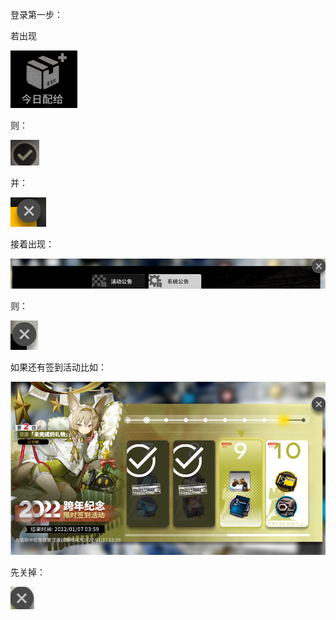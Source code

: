 登录第一步：

若出现 

![buji](流程草稿.assets/buji.png)

则：

![buji_ok](流程草稿.assets/buji_ok.png)

并：

![buji_x](流程草稿.assets/buji_x.png)

接着出现：

![gonggao](流程草稿.assets/gonggao.png)

则：

![gonggao_x](流程草稿.assets/gonggao_x.png)

如果还有签到活动比如：

![1641094413966](流程草稿.assets/1641094413966.png)

先关掉：

![1641094362833](流程草稿.assets/1641094362833.png)



